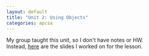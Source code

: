 ```yaml
---
layout: default
title: "Unit 2: Using Objects"
categories: apcsa
---
```

My group taught this unit, so I don't have notes or HW.
<br>Instead, <a href="https://docs.google.com/presentation/d/1EDsqlX4a1Sf7YZJJpJ7tatya2SjhcHYCGov1-_BtslI/edit?usp=sharing" target="_blank"><u>h</u>ere</a> are the slides I worked on for the lesson.
<br>